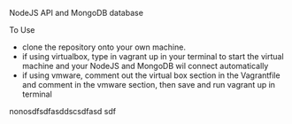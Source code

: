 NodeJS API and MongoDB database

To Use
- clone the repository onto your own machine.
- if using virtualbox, type in vagrant up in your terminal to start the virtual machine and your NodeJS and MongoDB wil connect automatically
- if using vmware, comment out the virtual box section in the Vagrantfile and comment in the vmware section, then save and run vagrant up in terminal 

nonosdfsdfasddscsdfasd
sdf
